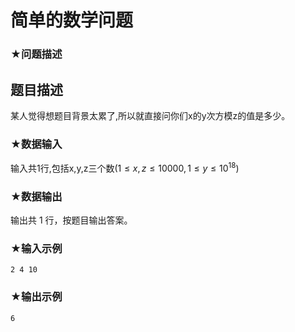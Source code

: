 # 简单的数学问题

### ★问题描述

## 题目描述

某人觉得想题目背景太累了,所以就直接问你们x的y次方模z的值是多少。

### ★数据输入 

输入共1行,包括x,y,z三个数$(1\le x,z\le10000,1\le y\le10^{18})$

### ★数据输出 

输出共 1 行，按题目输出答案。

### ★输入示例

```in
2 4 10
```

### ★输出示例

```out
6
```

